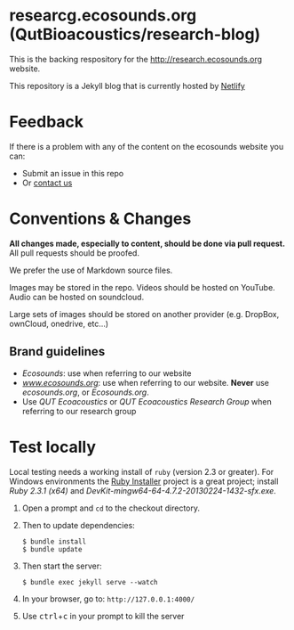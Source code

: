 # researcg.ecosounds.org (QutBioacoustics/research-blog)

This is the backing respository for the <http://research.ecosounds.org> website.

This repository is a Jekyll blog that is currently hosted by [Netlify](https://www.netlify.com/)

# Feedback
If there is a problem with any of the content on the ecosounds website you can:

- Submit an issue in this repo
- Or [contact us](http://baw.ecosounds.org/contact_us) 

# Conventions & Changes

**All changes made, especially to content, should be done via pull request.** All pull requests should be proofed.

We prefer the use of Markdown source files. 

Images may be stored in the repo. Videos should be hosted on YouTube. Audio can be hosted on soundcloud.

Large sets of images should be stored on another provider (e.g. DropBox, ownCloud, onedrive, etc...)

## Brand guidelines

- _Ecosounds_: use when referring to our website
- _www.ecosounds.org_: use when referring to our website. **Never** use _ecosounds.org_, or _Ecosounds.org_.
- Use _QUT Ecoacoustics_ or _QUT Ecoacoustics Research Group_ when referring to our research group
 
# Test locally

Local testing needs a working install of `ruby` (version 2.3 or greater).
For Windows environments the [Ruby Installer](http://rubyinstaller.org/downloads/) project is a great project; install 
_Ruby 2.3.1 (x64)_ and _DevKit-mingw64-64-4.7.2-20130224-1432-sfx.exe_.

1. Open a prompt and `cd` to the checkout directory.
1. Then to update dependencies:

    ```shell
    $ bundle install
    $ bundle update
    ```

1. Then start the server:

    ```shell
    $ bundle exec jekyll serve --watch
    ```

1. In your browser, go to: `http://127.0.0.1:4000/`
1. Use <kbd>ctrl</kbd>+<kbd>c</kbd> in your prompt to kill the server 
